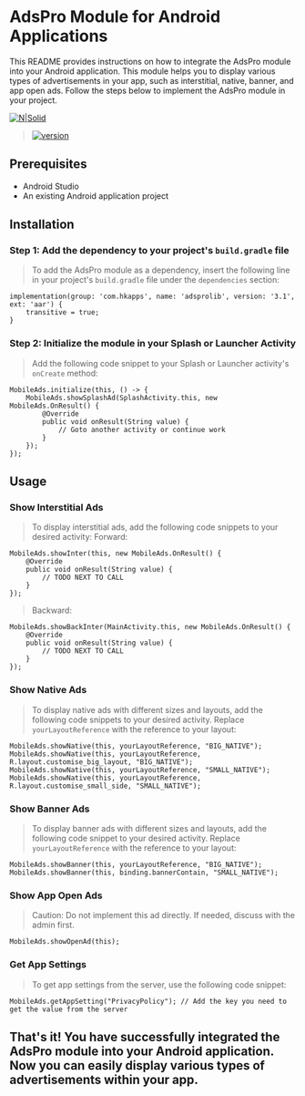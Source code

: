 # AdsPro Module for Android Applications

This README provides instructions on how to integrate the AdsPro module into your Android application. This module helps you to display various types of advertisements in your app, such as interstitial, native, banner, and app open ads. Follow the steps below to implement the AdsPro module in your project.

[![N|Solid](https://i.ibb.co/pxWCrh4/Frame-23.png)](https://hkapps.io)
> [![version](https://img.shields.io/badge/version-3.0-pass.svg)](https://hkapps.io)


## Prerequisites
* Android Studio
* An existing Android application project

## Installation

### Step 1: Add the dependency to your project's `build.gradle` file
> To add the AdsPro module as a dependency, insert the following line in your project's `build.gradle` file under the `dependencies` section:

```
implementation(group: 'com.hkapps', name: 'adsprolib', version: '3.1', ext: 'aar') {
    transitive = true;
}
```

### Step 2: Initialize the module in your Splash or Launcher Activity
> Add the following code snippet to your Splash or Launcher activity's `onCreate` method:

```
MobileAds.initialize(this, () -> {
    MobileAds.showSplashAd(SplashActivity.this, new MobileAds.OnResult() {
        @Override
        public void onResult(String value) {
            // Goto another activity or continue work
        }
    });
});

```

## Usage

### Show Interstitial Ads
> To display interstitial ads, add the following code snippets to your desired activity:
> Forward:

```
MobileAds.showInter(this, new MobileAds.OnResult() {
    @Override
    public void onResult(String value) {
        // TODO NEXT TO CALL
    }
});
```

> Backward:

```
MobileAds.showBackInter(MainActivity.this, new MobileAds.OnResult() {
    @Override
    public void onResult(String value) {
        // TODO NEXT TO CALL
    }
});
```

### Show Native Ads
> To display native ads with different sizes and layouts, add the following code snippets to your desired activity. Replace `yourLayoutReference` with the reference to your layout:

```
MobileAds.showNative(this, yourLayoutReference, "BIG_NATIVE");
MobileAds.showNative(this, yourLayoutReference, R.layout.customise_big_layout, "BIG_NATIVE");
MobileAds.showNative(this, yourLayoutReference, "SMALL_NATIVE");
MobileAds.showNative(this, yourLayoutReference, R.layout.customise_small_side, "SMALL_NATIVE");
```

### Show Banner Ads
> To display banner ads with different sizes and layouts, add the following code snippet to your desired activity. Replace `yourLayoutReference` with the reference to your layout:

```
MobileAds.showBanner(this, yourLayoutReference, "BIG_NATIVE");
MobileAds.showBanner(this, binding.bannerContain, "SMALL_NATIVE");
```

### Show App Open Ads
> Caution: Do not implement this ad directly. If needed, discuss with the admin first.

```
MobileAds.showOpenAd(this);
```

### Get App Settings
> To get app settings from the server, use the following code snippet:

```
MobileAds.getAppSetting("PrivacyPolicy"); // Add the key you need to get the value from the server
```

## That's it! You have successfully integrated the AdsPro module into your Android application. Now you can easily display various types of advertisements within your app.
